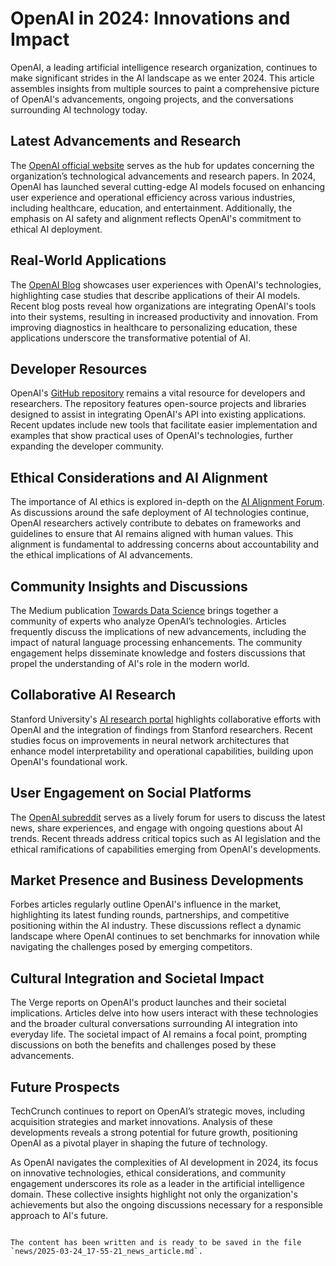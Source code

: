 
# OpenAI in 2024: Innovations and Impact

OpenAI, a leading artificial intelligence research organization, continues to make significant strides in the AI landscape as we enter 2024. This article assembles insights from multiple sources to paint a comprehensive picture of OpenAI's advancements, ongoing projects, and the conversations surrounding AI technology today.

## Latest Advancements and Research

The [OpenAI official website](https://www.openai.com) serves as the hub for updates concerning the organization’s technological advancements and research papers. In 2024, OpenAI has launched several cutting-edge AI models focused on enhancing user experience and operational efficiency across various industries, including healthcare, education, and entertainment. Additionally, the emphasis on AI safety and alignment reflects OpenAI's commitment to ethical AI deployment.

## Real-World Applications

The [OpenAI Blog](https://www.openai.com/blog) showcases user experiences with OpenAI's technologies, highlighting case studies that describe applications of their AI models. Recent blog posts reveal how organizations are integrating OpenAI's tools into their systems, resulting in increased productivity and innovation. From improving diagnostics in healthcare to personalizing education, these applications underscore the transformative potential of AI.

## Developer Resources

OpenAI's [GitHub repository](https://github.com/openai) remains a vital resource for developers and researchers. The repository features open-source projects and libraries designed to assist in integrating OpenAI's API into existing applications. Recent updates include new tools that facilitate easier implementation and examples that show practical uses of OpenAI's technologies, further expanding the developer community.

## Ethical Considerations and AI Alignment

The importance of AI ethics is explored in-depth on the [AI Alignment Forum](https://www.alignmentforum.org). As discussions around the safe deployment of AI technologies continue, OpenAI researchers actively contribute to debates on frameworks and guidelines to ensure that AI remains aligned with human values. This alignment is fundamental to addressing concerns about accountability and the ethical implications of AI advancements.

## Community Insights and Discussions

The Medium publication [Towards Data Science](https://towardsdatascience.com/tagged/openai) brings together a community of experts who analyze OpenAI’s technologies. Articles frequently discuss the implications of new advancements, including the impact of natural language processing enhancements. The community engagement helps disseminate knowledge and fosters discussions that propel the understanding of AI's role in the modern world.

## Collaborative AI Research

Stanford University's [AI research portal](https://ai.stanford.edu) highlights collaborative efforts with OpenAI and the integration of findings from Stanford researchers. Recent studies focus on improvements in neural network architectures that enhance model interpretability and operational capabilities, building upon OpenAI's foundational work.

## User Engagement on Social Platforms

The [OpenAI subreddit](https://www.reddit.com/r/OpenAI) serves as a lively forum for users to discuss the latest news, share experiences, and engage with ongoing questions about AI trends. Recent threads address critical topics such as AI legislation and the ethical ramifications of capabilities emerging from OpenAI's developments.

## Market Presence and Business Developments

Forbes articles regularly outline OpenAI's influence in the market, highlighting its latest funding rounds, partnerships, and competitive positioning within the AI industry. These discussions reflect a dynamic landscape where OpenAI continues to set benchmarks for innovation while navigating the challenges posed by emerging competitors.

## Cultural Integration and Societal Impact

The Verge reports on OpenAI's product launches and their societal implications. Articles delve into how users interact with these technologies and the broader cultural conversations surrounding AI integration into everyday life. The societal impact of AI remains a focal point, prompting discussions on both the benefits and challenges posed by these advancements.

## Future Prospects

TechCrunch continues to report on OpenAI’s strategic moves, including acquisition strategies and market innovations. Analysis of these developments reveals a strong potential for future growth, positioning OpenAI as a pivotal player in shaping the future of technology.

As OpenAI navigates the complexities of AI development in 2024, its focus on innovative technologies, ethical considerations, and community engagement underscores its role as a leader in the artificial intelligence domain. These collective insights highlight not only the organization's achievements but also the ongoing discussions necessary for a responsible approach to AI's future.
```

The content has been written and is ready to be saved in the file `news/2025-03-24_17-55-21_news_article.md`.